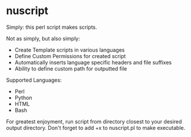 # nuscript
Simply: this perl script makes scripts.

Not as simply, but also simply: 
- Create Template scripts in various languages
- Define Custom Permissions for created script
- Automatically inserts language specific headers and file suffixes
- Ability to define custom path for outputted file

Supported Languages:
- Perl
- Python
- HTML
- Bash 

For greatest enjoyment, run script from directory closest to your desired output directory.
Don't forget to add +x to nuscript.pl to make executable. 
